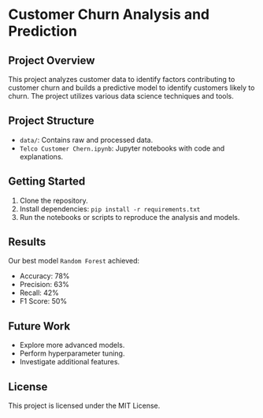 # Customer Churn Analysis and Prediction

## Project Overview
This project analyzes customer data to identify factors contributing to customer churn and builds a predictive model to identify customers likely to churn. The project utilizes various data science techniques and tools.

## Project Structure
- `data/`: Contains raw and processed data.
- `Telco Customer Chern.ipynb`: Jupyter notebooks with code and explanations.

## Getting Started
1. Clone the repository.
2. Install dependencies: `pip install -r requirements.txt`
3. Run the notebooks or scripts to reproduce the analysis and models.

## Results
Our best model `Random Forest` achieved:
- Accuracy: 78%
- Precision: 63%
- Recall: 42%
- F1 Score: 50%

## Future Work
- Explore more advanced models.
- Perform hyperparameter tuning.
- Investigate additional features.

## License
This project is licensed under the MIT License.
